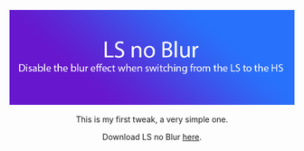<p align="center"><img src="https://raw.githubusercontent.com/raspberryenvoie/LS-no-Blur/master/lsnoblurprefs/Resources/banners/banner%402x.png" alt="banner"></p>

<p align="center">This is my first tweak, a very simple one.</p>
<p align="center">Download LS no Blur <a href="https://github.com/raspberryenvoie/LS-no-Blur/releases">here</a>.</p>
